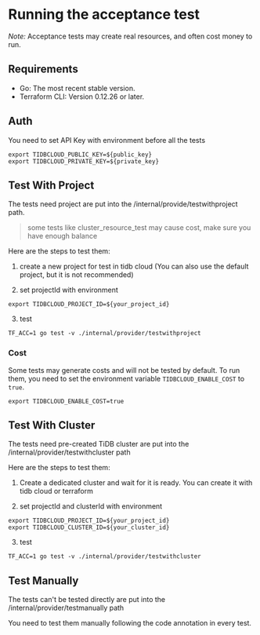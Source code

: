 # Running the acceptance test

*Note:* Acceptance tests may create real resources, and often cost money to run.

## Requirements
- Go: The most recent stable version.
- Terraform CLI: Version 0.12.26 or later.

## Auth
You need to set API Key with environment before all the tests
```
export TIDBCLOUD_PUBLIC_KEY=${public_key}
export TIDBCLOUD_PRIVATE_KEY=${private_key}
```

## Test With Project
The tests need project are put into the /internal/provide/testwithproject path.


> some tests like cluster_resource_test may cause cost, make sure you have enough balance
> 
Here are the steps to test them: 

1. create a new project for test in tidb cloud (You can also use the default project, but it is not recommended)

2. set projectId with environment
```
export TIDBCLOUD_PROJECT_ID=${your_project_id}
```
3. test
```
TF_ACC=1 go test -v ./internal/provider/testwithproject
```

### Cost

Some tests may generate costs and will not be tested by default. To run them, you need to set the environment variable `TIDBCLOUD_ENABLE_COST` to `true`.

```
export TIDBCLOUD_ENABLE_COST=true
```

## Test With Cluster
The tests need pre-created TiDB cluster are put into the /internal/provider/testwithcluster path

Here are the steps to test them:

1. Create a dedicated cluster and wait for it is ready. You can create it with tidb cloud or terraform

2. set projectId and clusterId with environment
```
export TIDBCLOUD_PROJECT_ID=${your_project_id}
export TIDBCLOUD_CLUSTER_ID=${your_cluster_id}
```

3. test
```
TF_ACC=1 go test -v ./internal/provider/testwithcluster
```


## Test Manually
The tests can't be tested directly are put into the /internal/provider/testmanually path

You need to test them manually following the code annotation in every test.